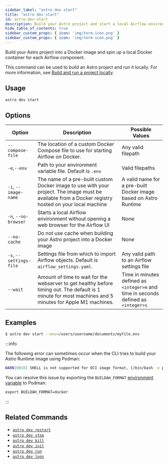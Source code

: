```yaml
---
sidebar_label: "astro dev start"
title: "astro dev start"
id: astro-dev-start
description: Build your Astro project and start a local Airflow environment.
hide_table_of_contents: true
sidebar_custom_props: { icon: 'img/term-icon.png' } 
sidebar_custom_props: { icon: 'img/term-icon.png' }
---
```


Build your Astro project into a Docker image and spin up a local Docker container for each Airflow component.

This command can be used to build an Astro project and run it locally. For more information, see [Build and run a project locally](cli/develop-project.md#build-and-run-a-project-locally).

## Usage

```sh
astro dev start
```

## Options

| Option          | Description                   | Possible Values                                                  |
| -------------------- | ----------------------------------------------------------------------------------------------------------------------------------------------------- | ---------------------------------------------------------------- |
| `--compose-file`            | The location of a custom Docker Compose file to use for starting Airflow on Docker.                           | Any valid filepath              |
| `-e`,`--env`         | Path to your environment variable file. Default is `.env`                                                                                             | Valid filepaths                                                  |
| `-i`, `--image-name` | The name of a pre-built custom Docker image to use with your project. The image must be available from a Docker registry hosted on your local machine | A valid name for a pre-built Docker image based on Astro Runtime |
| `-n`, `--no-browser` | Starts a local Airflow environment without opening a web browser for the Airflow UI      | None                                                             |
| `--no-cache`         | Do not use cache when building your Astro project into a Docker image                   | None                                                             |
| `-s`, `--settings-file` | Settings file from which to import Airflow objects. Default is `airflow_settings.yaml`. | Any valid path to an Airflow settings file                           |
| `--wait`                | Amount of time to wait for the webserver to get healthy before timing out. The default is 1 minute for most machines and 5 minutes for Apple M1 machines. | Time in minutes defined as `<integer>m` and time in seconds defined as `<integer>s` |


## Examples

```sh
$ astro dev start --env=/users/username/documents/myfile.env
```

:::info

The following error can sometimes occur when the CLI tries to build your Astro Runtime image using Podman:

```bash
WARN[0010] SHELL is not supported for OCI image format, [/bin/bash -o pipefail -e -u -x -c] will be ignored. Must use `docker` format 
```
You can resolve this issue by exporting the `BUILDAH_FORMAT` [environment variable](astro/environment-variables.md) to Podman:

```dockerfile
export BUILDAH_FORMAT=docker
```
:::

## Related Commands

- [`astro dev restart`](cli/astro-dev-restart.md)
- [`astro dev stop`](cli/astro-dev-stop.md)
- [`astro dev kill`](cli/astro-dev-kill.md)
- [`astro dev init`](cli/astro-dev-init.md)
- [`astro dev run`](cli/astro-dev-run.md)
- [`astro dev logs`](cli/astro-dev-logs.md)
